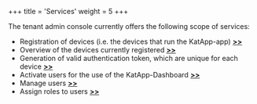 +++
title = 'Services'
weight = 5
+++

The tenant admin console currently offers the following scope of services:

- Registration of devices (i.e. the devices that run the KatApp-app) [**>>**](/deviceRegistration)
- Overview of the devices currently registered [**>>**](/deviceManagement)
- Generation of valid authentication token, which are unique for each device [**>>**](/authenticationToken)
- Activate users for the use of the KatApp-Dashboard [**>>**](/activateUsers)
- Manage users [**>>**](/manageUsers)
- Assign roles to users [**>>**](/assignRoles)